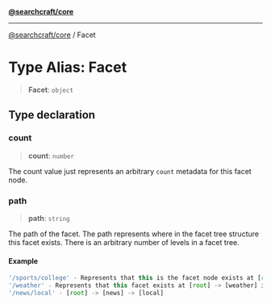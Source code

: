 [**@searchcraft/core**](/reference/sdk/core/README.md)

***

[@searchcraft/core](/reference/sdk/core/globals.md) / Facet

# Type Alias: Facet

> **Facet**: `object`

## Type declaration

### count

> **count**: `number`

The count value just represents an arbitrary `count` metadata for this facet node.

### path

> **path**: `string`

The path of the facet. The path represents where in the facet tree structure
this facet exists. There is an arbitrary number of levels in a facet tree.

#### Example

```ts
'/sports/college' - Represents that this is the facet node exists at [root] -> [sports] -> [college] in the facet tree.
'/weather' - Represents that this facet exists at [root] -> [weather] in the facet tree
'/news/local' - [root] -> [news] -> [local]
```
